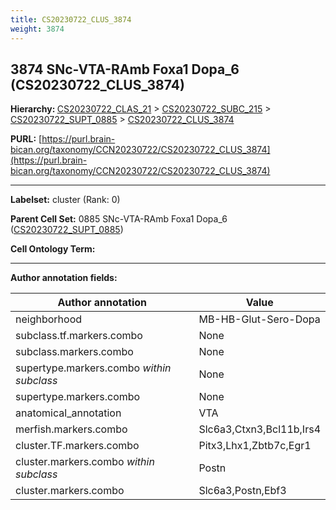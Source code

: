 ```yaml
---
title: CS20230722_CLUS_3874
weight: 3874
---
```

## 3874 SNc-VTA-RAmb Foxa1 Dopa_6 (CS20230722_CLUS_3874)
<b>Hierarchy: </b>
[CS20230722_CLAS_21](../CS20230722_CLAS_21) >
[CS20230722_SUBC_215](../CS20230722_SUBC_215) >
[CS20230722_SUPT_0885](../CS20230722_SUPT_0885) >
[CS20230722_CLUS_3874](../CS20230722_CLUS_3874)

**PURL:** [https://purl.brain-bican.org/taxonomy/CCN20230722/CS20230722_CLUS_3874](https://purl.brain-bican.org/taxonomy/CCN20230722/CS20230722_CLUS_3874)

---


**Labelset:** cluster (Rank: 0)

**Parent Cell Set:** 0885 SNc-VTA-RAmb Foxa1 Dopa_6 ([CS20230722_SUPT_0885](../CS20230722_SUPT_0885))



**Cell Ontology Term:** 

[MARKER GENES.]: #


---

[TRANSFERRED ANNOTATIONS.]: #


[AUTHOR ANNOTATION FIELDS.]: #


**Author annotation fields:**

| Author annotation | Value |
|-------------------|-------|
|neighborhood|MB-HB-Glut-Sero-Dopa|
|subclass.tf.markers.combo|None|
|subclass.markers.combo|None|
|supertype.markers.combo _within subclass_|None|
|supertype.markers.combo|None|
|anatomical_annotation|VTA|
|merfish.markers.combo|Slc6a3,Ctxn3,Bcl11b,Irs4|
|cluster.TF.markers.combo|Pitx3,Lhx1,Zbtb7c,Egr1|
|cluster.markers.combo _within subclass_|Postn|
|cluster.markers.combo|Slc6a3,Postn,Ebf3|
